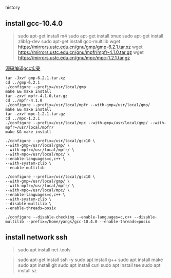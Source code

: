 history

## install gcc-10.4.0
> sudo apt-get install m4
> sudo apt-get install tmux
> sudo apt-get install zlib1g-dev
> sudo apt-get install gcc-multilib
> wget https://mirrors.ustc.edu.cn/gnu/gmp/gmp-6.2.1.tar.xz
> wget https://mirrors.ustc.edu.cn/gnu/mpfr/mpfr-4.1.0.tar.gz
> wget https://mirrors.ustc.edu.cn/gnu/mpc/mpc-1.2.1.tar.gz

[源码编译gcc实录](https://blog.csdn.net/nahancy/article/details/127490943)

```shell
tar -Jxvf gmp-6.2.1.tar.xz 
cd ../gmp-6.2.1
./configure --prefix=/usr/local/gmp
make && make install
tar -zxvf mpfr-4.1.0.tar.gz 
cd ../mpfr-4.1.0
./configure --prefix=/usr/local/mpfr --with-gmp=/usr/local/gmp/
make && make install
tar -zxvf mpc-1.2.1.tar.gz
cd ../mpc-1.2.1
./configure --prefix=/usr/local/mpc --with-gmp=/usr/local/gmp/ --with-mpfr=/usr/local/mpfr/
make && make install

./configure --prefix=/usr/local/gcc10 \
--with-gmp=/usr/local/gmp/ \
--with-mpfr=/usr/local/mpfr/ \
--with-mpc=/usr/local/mpc/ \
--enable-languages=c,c++ \
--with-system-zlib \
--enable-multilib
```

```
./configure --prefix=/usr/local/gcc10 \
--with-gmp=/usr/local/gmp/ \
--with-mpfr=/usr/local/mpfr/ \
--with-mpc=/usr/local/mpc/ \
--enable-languages=c,c++ \
--with-system-zlib \
--disable-multilib \
--enable-threads=posix
```

```
./configure --disable-checking --enable-languages=c,c++ --disable-multilib --prefix=/home/yangs/gcc-10.4.0 --enable-threads=posix
```


## install network ssh
> sudo apt install net-tools

> sudo apt-get install ssh -y
> sudo apt install g++
> sudo apt install make
> sudo apt install git
> sudo apt install curl
> sudo apt install tee
> sudo apt install sz
